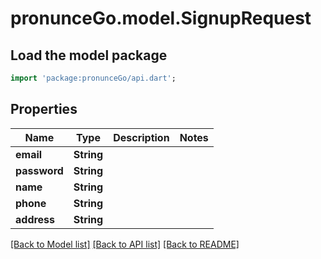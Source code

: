 # pronunceGo.model.SignupRequest

## Load the model package
```dart
import 'package:pronunceGo/api.dart';
```

## Properties
Name | Type | Description | Notes
------------ | ------------- | ------------- | -------------
**email** | **String** |  | 
**password** | **String** |  | 
**name** | **String** |  | 
**phone** | **String** |  | 
**address** | **String** |  | 

[[Back to Model list]](../README.md#documentation-for-models) [[Back to API list]](../README.md#documentation-for-api-endpoints) [[Back to README]](../README.md)


